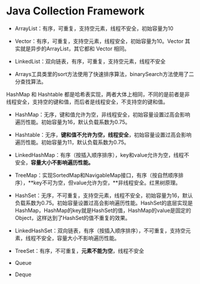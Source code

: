 # Java Collection Framework

- ArrayList：有序，可重复，支持空元素，线程不安全，初始容量为10
- Vector：有序，可重复，支持空元素，线程安全，初始容量为10。Vector 其实就是异步的ArrayList，其它都和 Vector 相同。
- LinkedList：双向链表，有序，可重复，支持空元素，线程不安全



- Arrays工具类里的sort方法使用了快速排序算法，binarySearch方法使用了二分查找算法。



HashMap 和 Hashtable 都是哈希表实现，两者大体上相同，不同的是前者是非线程安全，支持空的键和值，而后者是线程安全，不支持空的键和值。

- HashMap：无序，键和值允许为空，非线程安全，初始容量设置过高会影响遍历性能。初始容量为16，默认负载系数为0.75。
- Hashtable：无序，**键和值不允许为空，线程安全**，初始容量设置过高会影响遍历性能。初始容量为11，默认负载系数为0.75。
- LinkedHashMap：有序（按插入顺序排序），key和value允许为空，线程不安全，**容量大小不影响遍历性能。**
- TreeMap：实现SortedMap和NavigableMap接口，有序（按自然顺序排序），**key不可为空，但value允许为空，**非线程安全。红黑树原理。



- HashSet：无序，不可重复，支持空元素，线程不安全，初始容量为16，默认负载系数为0.75。初始容量设置过高会影响遍历性能。HashSet的底层实现是HashMap，HashMap的key就是HashSet的值，HashMap的value是固定的Object，这样达到了HashSet的值不重复的效果。
- LinkedHashSet：双向链表，有序（按插入顺序排序），不可重复，支持空元素，线程不安全，容量大小不影响遍历性能。
- TreeSet：有序，不可重复，**元素不能为空**，线程不安全



- Queue
- Deque